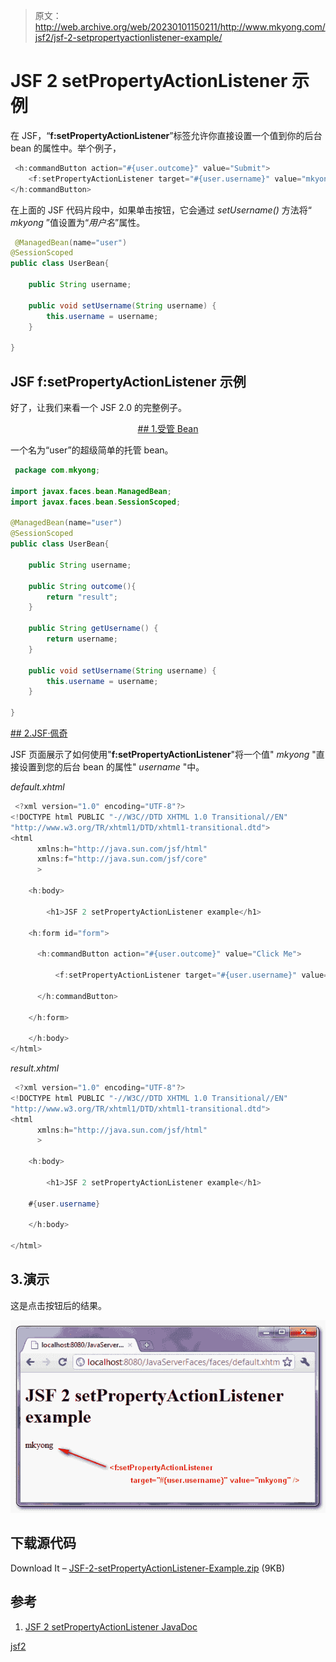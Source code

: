 > 原文：<http://web.archive.org/web/20230101150211/http://www.mkyong.com/jsf2/jsf-2-setpropertyactionlistener-example/>

# JSF 2 setPropertyActionListener 示例

在 JSF，“**f:setPropertyActionListener**”标签允许你直接设置一个值到你的后台 bean 的属性中。举个例子，

```java
 <h:commandButton action="#{user.outcome}" value="Submit">
    <f:setPropertyActionListener target="#{user.username}" value="mkyong" />
</h:commandButton> 
```

在上面的 JSF 代码片段中，如果单击按钮，它会通过 *setUsername()* 方法将“ *mkyong* ”值设置为“*用户名*”属性。

```java
 @ManagedBean(name="user")
@SessionScoped
public class UserBean{

	public String username;

	public void setUsername(String username) {
		this.username = username;
	}

} 
```

## JSF f:setPropertyActionListener 示例

好了，让我们来看一个 JSF 2.0 的完整例子。

 <ins class="adsbygoogle" style="display:block; text-align:center;" data-ad-format="fluid" data-ad-layout="in-article" data-ad-client="ca-pub-2836379775501347" data-ad-slot="6894224149">## 1.受管 Bean

一个名为“user”的超级简单的托管 bean。

```java
 package com.mkyong;

import javax.faces.bean.ManagedBean;
import javax.faces.bean.SessionScoped;

@ManagedBean(name="user")
@SessionScoped
public class UserBean{

	public String username;

	public String outcome(){
		return "result";
	}

	public String getUsername() {
		return username;
	}

	public void setUsername(String username) {
		this.username = username;
	}

} 
```

 <ins class="adsbygoogle" style="display:block" data-ad-client="ca-pub-2836379775501347" data-ad-slot="8821506761" data-ad-format="auto" data-ad-region="mkyongregion">## 2.JSF·佩奇

JSF 页面展示了如何使用"**f:setPropertyActionListener**"将一个值" *mkyong* "直接设置到您的后台 bean 的属性" *username* "中。

*default.xhtml*

```java
 <?xml version="1.0" encoding="UTF-8"?>
<!DOCTYPE html PUBLIC "-//W3C//DTD XHTML 1.0 Transitional//EN" 
"http://www.w3.org/TR/xhtml1/DTD/xhtml1-transitional.dtd">
<html    
      xmlns:h="http://java.sun.com/jsf/html"
      xmlns:f="http://java.sun.com/jsf/core"
      >

    <h:body>

    	<h1>JSF 2 setPropertyActionListener example</h1>

	<h:form id="form">

	  <h:commandButton action="#{user.outcome}" value="Click Me">

	      <f:setPropertyActionListener target="#{user.username}" value="mkyong" />

	  </h:commandButton>

	</h:form>

    </h:body>
</html> 
```

*result.xhtml*

```java
 <?xml version="1.0" encoding="UTF-8"?>
<!DOCTYPE html PUBLIC "-//W3C//DTD XHTML 1.0 Transitional//EN" 
"http://www.w3.org/TR/xhtml1/DTD/xhtml1-transitional.dtd">
<html    
      xmlns:h="http://java.sun.com/jsf/html"
      >

    <h:body>

    	<h1>JSF 2 setPropertyActionListener example</h1>

	#{user.username}

    </h:body>

</html> 
```

## 3.演示

这是点击按钮后的结果。

![jsf2-setPropertyActionListener-example](img/8be29eb7175af03e1b88250552d8f2b7.png "jsf2-setPropertyActionListener-example")

## 下载源代码

Download It – [JSF-2-setPropertyActionListener-Example.zip](http://web.archive.org/web/20190212075415/http://www.mkyong.com/wp-content/uploads/2010/11/JSF-2-setPropertyActionListener-Example.zip) (9KB)

## 参考

1.  [JSF 2 setPropertyActionListener JavaDoc](http://web.archive.org/web/20190212075415/https://javaserverfaces.dev.java.net/nonav/docs/2.0/pdldocs/facelets/f/setPropertyActionListener.html)

[jsf2](http://web.archive.org/web/20190212075415/http://www.mkyong.com/tag/jsf2/)







